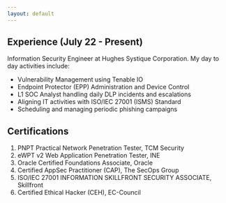 ```yaml
---
layout: default
---
```


## Experience (July 22 - Present)

Information Security Engineer at Hughes Systique Corporation. My day to day activities include:

<!--more-->

- Vulnerability Management using Tenable IO
- Endpoint Protector (EPP) Administration and Device Control
- L1 SOC Analyst handling daily DLP incidents and escalations
- Aligning IT activities with ISO/IEC 27001 (ISMS) Standard 
- Scheduling and managing periodic phishing campaigns 

## Certifications

<!--more-->

1. PNPT Practical Network Penetration Tester, TCM Security
2. eWPT v2 Web Application Penetration Tester, INE
3. Oracle Certified Foundations Associate, Oracle
4. Certified AppSec Practitioner (CAP), The SecOps Group
5. ISO/IEC 27001 INFORMATION SKILLFRONT SECURITY ASSOCIATE, Skillfront
6. Certified Ethical Hacker (CEH), EC-Council
